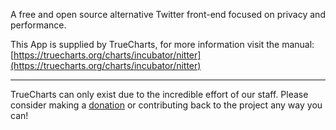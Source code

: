 A free and open source alternative Twitter front-end focused on privacy and performance.

This App is supplied by TrueCharts, for more information visit the manual: [https://truecharts.org/charts/incubator/nitter](https://truecharts.org/charts/incubator/nitter)

---

TrueCharts can only exist due to the incredible effort of our staff.
Please consider making a [donation](https://truecharts.org/sponsor) or contributing back to the project any way you can!
